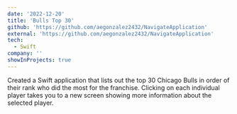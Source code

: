 ```yaml
---
date: '2022-12-20'
title: 'Bulls Top 30'
github: 'https://github.com/aegonzalez2432/NavigateApplication'
external: 'https://github.com/aegonzalez2432/NavigateApplication'
tech:
  - Swift
company: ''
showInProjects: true
---
```


Created a Swift application that lists out the top 30 Chicago Bulls in order of their rank who did the most for the franchise. Clicking on each individual player takes you to a new screen showing more information about the selected player.
